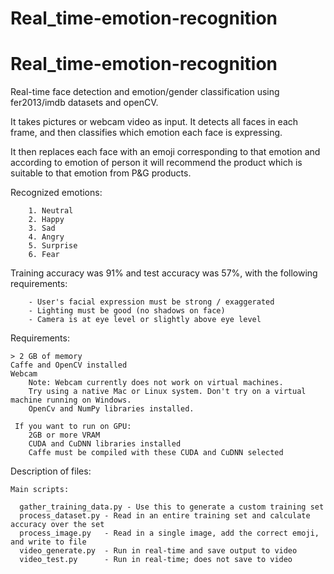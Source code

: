 # Real_time-emotion-recognition
# Real_time-emotion-recognition
Real-time face detection and emotion/gender classification using fer2013/imdb datasets and openCV.

It takes pictures or webcam video as input. It detects all faces in each frame, and then
    classifies which emotion each face is expressing.


It then replaces each face with an emoji corresponding to that emotion and according to emotion of person it will recommend the product which is suitable to that emotion from P&G products.


Recognized emotions:

        1. Neutral
        2. Happy
        3. Sad
        4. Angry
        5. Surprise
        6. Fear
 Training accuracy was 91% and test accuracy was 57%, with the following requirements:
        
        - User's facial expression must be strong / exaggerated
        - Lighting must be good (no shadows on face)
        - Camera is at eye level or slightly above eye level
  
  Requirements:
    
    > 2 GB of memory
    Caffe and OpenCV installed
    Webcam
        Note: Webcam currently does not work on virtual machines.
        Try using a native Mac or Linux system. Don't try on a virtual machine running on Windows.
        OpenCv and NumPy libraries installed.
        
     If you want to run on GPU:
        2GB or more VRAM
        CUDA and CuDNN libraries installed
        Caffe must be compiled with these CUDA and CuDNN selected


  Description of files:

    Main scripts:
  
      gather_training_data.py - Use this to generate a custom training set
      process_dataset.py - Read in an entire training set and calculate accuracy over the set
      process_image.py   - Read in a single image, add the correct emoji, and write to file
      video_generate.py  - Run in real-time and save output to video
      video_test.py      - Run in real-time; does not save to video

        
       
